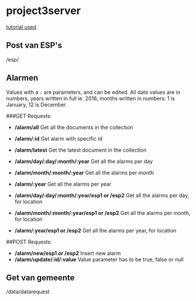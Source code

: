 # project3server

[tutorial used](https://scotch.io/tutorials/build-a-restful-api-using-node-and-express-4)

## Post van ESP's

/esp/

## Alarmen
Values with a `:` are parameters, and can be edited.
All date values are in numbers, years written in full ie. 2016, months written in numbers: 1 is January, 12 is December.

###GET Requests:
- **/alarm/all** Get all the documents in the collection
- **/alarm/:id** Get alarm with specific id
- **/alarm/latest** Get the latest document in the collection

- **/alarm/day/:day/:month/:year** Get all the alarms per day
- **/alarm/month/:month/:year** Get all the alarms per month
- **/alarm/:year** Get all the alarms per year

- **/alarm/day/:day/:month/:year/esp1 or /esp2** Get all the alarms per day, for location
- **/alarm/month/:month/:year/esp1 or /esp2** Get all the alarms per month, for location
- **/alarm/:year/esp1 or /esp2** Get all the alarms per year, for location

##POST Requests:
- **/alarm/new/esp1 or /esp2** Insert new alarm
- **/alarm/update/:id/:value** Value parameter has to be true, false or null

## Get van gemeente

/data/datarequest
